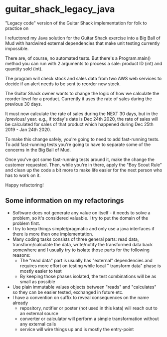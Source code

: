 # guitar_shack_legacy_java

"Legacy code" version of the Guitar Shack implementation for folk to practice on

I refuctored my Java solution for the Guitar Shack exercise into a Big Ball of Mud with hardwired external dependencies
that make unit testing currently impossible.

There are, of course, no automated tests. But there's a Program.main() method you can run with 2 arguments to process a
sale: product ID (int) and quantity sold (int).

The program will check stock and sales data from two AWS web services to decide if an alert needs to be sent to reorder
new stock.

The Guitar Shack owner wants to change the logic of how we calculate the reorder level for a product. Currently it uses
the rate of sales during the previous 30 days.

It must now calculate the rate of sales during the NEXT 30 days, but in the /previous/ year. e.g., if today's date is
Dec 24th 2020, the rate of sales will be calculated for sales of that product which happened during Dec 25th 2019 - Jan
24th 2020.

To make this change safely, you're going to need to add fast-running tests. To add fast-running tests you're going to
have to separate some of the concerns in the Big Ball of Mud.

Once you've got some fast-running tests around it, make the change the customer requested. Then, while you're in there,
apply the "Boy Scout Rule" and clean up the code a bit more to make life easier for the next person who has to work on
it.

Happy refactoring!

## Some information on my refactorings

- Software does not generate any value on itself - it needs to solve a problem, so it's considered valuable. I try to
  put the domain of the problem first.
- I try to keep things simple/pragmatic and only use a java interfaces if there is more then one implementation.
- Many coding tasks consists of three general parts: read data, transform/calculate the data, write/notify the
  transformed data back somewhere and I usually try to isolate those parts for the following reasons:
    - The "read data" part is usually has "external" dependencies and requires more effort on testing while local "
      transform data" phase is mostly easier to test
    - By keeping those phases isolated, the test combinations will be as small as possible
- Use plain immutable values objects between "reads" and "calculates" so they can be easier tested, exchanged in future
  etc.
- I have a convention on suffix to reveal consequences on the name already
    - repository, notifier or poster (not used in this kata) will reach out to an external source
    - converter or calculator will perform a simple transformation without any external calls
    - service will wire things up and is mostly the entry-point